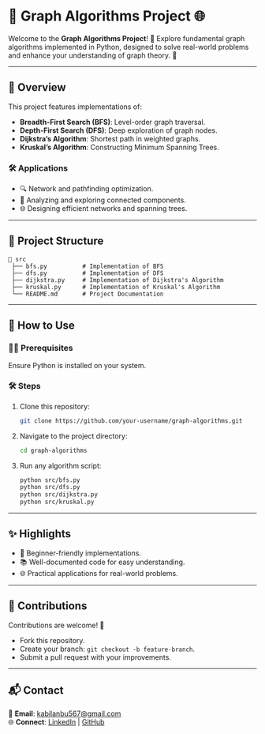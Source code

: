 
# 🌟 Graph Algorithms Project 🌐  

Welcome to the **Graph Algorithms Project**! 🚀 Explore fundamental graph algorithms implemented in Python, designed to solve real-world problems and enhance your understanding of graph theory. 🎯  

---

## 📜 Overview  
This project features implementations of:  
- **Breadth-First Search (BFS)**: Level-order graph traversal.  
- **Depth-First Search (DFS)**: Deep exploration of graph nodes.  
- **Dijkstra’s Algorithm**: Shortest path in weighted graphs.  
- **Kruskal’s Algorithm**: Constructing Minimum Spanning Trees.  

### 🛠️ Applications  
- 🔍 Network and pathfinding optimization.  
- 🔄 Analyzing and exploring connected components.  
- 🌐 Designing efficient networks and spanning trees.  

---

## 📂 Project Structure  
```
📁 src  
 ├── bfs.py          # Implementation of BFS  
 ├── dfs.py          # Implementation of DFS  
 ├── dijkstra.py     # Implementation of Dijkstra's Algorithm  
 ├── kruskal.py      # Implementation of Kruskal's Algorithm  
 └── README.md       # Project Documentation  
```  

---

## 🚀 How to Use  
### 🧑‍💻 Prerequisites  
Ensure Python is installed on your system.  

### 🛠️ Steps  
1. Clone this repository:  
   ```bash  
   git clone https://github.com/your-username/graph-algorithms.git  
   ```  
2. Navigate to the project directory:  
   ```bash  
   cd graph-algorithms  
   ```  
3. Run any algorithm script:  
   ```bash  
   python src/bfs.py  
   python src/dfs.py  
   python src/dijkstra.py  
   python src/kruskal.py  
   ```  

---

## ✨ Highlights  
- 🚀 Beginner-friendly implementations.  
- 📚 Well-documented code for easy understanding.  
- 🌐 Practical applications for real-world problems.  

---

## 🤝 Contributions  
Contributions are welcome! 🎉  
- Fork this repository.  
- Create your branch: `git checkout -b feature-branch`.  
- Submit a pull request with your improvements.  

---

## 📬 Contact  
📧 **Email**: kabilanbu567@gmail.com  
🌐 **Connect**: [LinkedIn](https://www.linkedin.com/feed/) | [GitHub](https://github.com/KabilKabilan/)  

